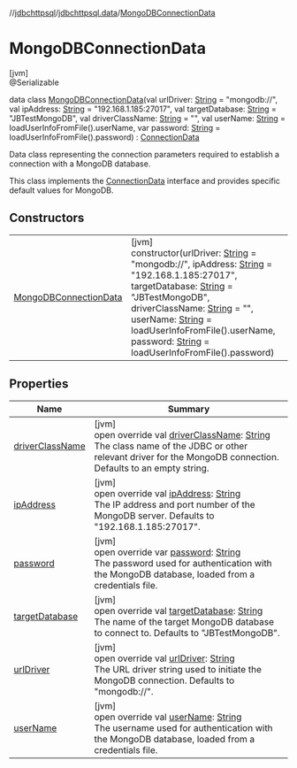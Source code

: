 //[jdbchttpsql](../../../index.md)/[jdbchttpsql.data](../index.md)/[MongoDBConnectionData](index.md)

# MongoDBConnectionData

[jvm]\
@Serializable

data class [MongoDBConnectionData](index.md)(val urlDriver: [String](https://kotlinlang.org/api/latest/jvm/stdlib/kotlin/-string/index.html) = &quot;mongodb://&quot;, val ipAddress: [String](https://kotlinlang.org/api/latest/jvm/stdlib/kotlin/-string/index.html) = &quot;192.168.1.185:27017&quot;, val targetDatabase: [String](https://kotlinlang.org/api/latest/jvm/stdlib/kotlin/-string/index.html) = &quot;JBTestMongoDB&quot;, val driverClassName: [String](https://kotlinlang.org/api/latest/jvm/stdlib/kotlin/-string/index.html) = &quot;&quot;, val userName: [String](https://kotlinlang.org/api/latest/jvm/stdlib/kotlin/-string/index.html) = loadUserInfoFromFile().userName, var password: [String](https://kotlinlang.org/api/latest/jvm/stdlib/kotlin/-string/index.html) = loadUserInfoFromFile().password) : [ConnectionData](../-connection-data/index.md)

Data class representing the connection parameters required to establish a connection with a MongoDB database.

This class implements the [ConnectionData](../-connection-data/index.md) interface and provides specific default values for MongoDB.

## Constructors

| | |
|---|---|
| [MongoDBConnectionData](-mongo-d-b-connection-data.md) | [jvm]<br>constructor(urlDriver: [String](https://kotlinlang.org/api/latest/jvm/stdlib/kotlin/-string/index.html) = &quot;mongodb://&quot;, ipAddress: [String](https://kotlinlang.org/api/latest/jvm/stdlib/kotlin/-string/index.html) = &quot;192.168.1.185:27017&quot;, targetDatabase: [String](https://kotlinlang.org/api/latest/jvm/stdlib/kotlin/-string/index.html) = &quot;JBTestMongoDB&quot;, driverClassName: [String](https://kotlinlang.org/api/latest/jvm/stdlib/kotlin/-string/index.html) = &quot;&quot;, userName: [String](https://kotlinlang.org/api/latest/jvm/stdlib/kotlin/-string/index.html) = loadUserInfoFromFile().userName, password: [String](https://kotlinlang.org/api/latest/jvm/stdlib/kotlin/-string/index.html) = loadUserInfoFromFile().password) |

## Properties

| Name | Summary |
|---|---|
| [driverClassName](driver-class-name.md) | [jvm]<br>open override val [driverClassName](driver-class-name.md): [String](https://kotlinlang.org/api/latest/jvm/stdlib/kotlin/-string/index.html)<br>The class name of the JDBC or other relevant driver for the MongoDB connection. Defaults to an empty string. |
| [ipAddress](ip-address.md) | [jvm]<br>open override val [ipAddress](ip-address.md): [String](https://kotlinlang.org/api/latest/jvm/stdlib/kotlin/-string/index.html)<br>The IP address and port number of the MongoDB server. Defaults to &quot;192.168.1.185:27017&quot;. |
| [password](password.md) | [jvm]<br>open override var [password](password.md): [String](https://kotlinlang.org/api/latest/jvm/stdlib/kotlin/-string/index.html)<br>The password used for authentication with the MongoDB database, loaded from a credentials file. |
| [targetDatabase](target-database.md) | [jvm]<br>open override val [targetDatabase](target-database.md): [String](https://kotlinlang.org/api/latest/jvm/stdlib/kotlin/-string/index.html)<br>The name of the target MongoDB database to connect to. Defaults to &quot;JBTestMongoDB&quot;. |
| [urlDriver](url-driver.md) | [jvm]<br>open override val [urlDriver](url-driver.md): [String](https://kotlinlang.org/api/latest/jvm/stdlib/kotlin/-string/index.html)<br>The URL driver string used to initiate the MongoDB connection. Defaults to &quot;mongodb://&quot;. |
| [userName](user-name.md) | [jvm]<br>open override val [userName](user-name.md): [String](https://kotlinlang.org/api/latest/jvm/stdlib/kotlin/-string/index.html)<br>The username used for authentication with the MongoDB database, loaded from a credentials file. |
